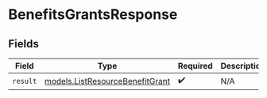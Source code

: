 # BenefitsGrantsResponse


## Fields

| Field                                                                    | Type                                                                     | Required                                                                 | Description                                                              |
| ------------------------------------------------------------------------ | ------------------------------------------------------------------------ | ------------------------------------------------------------------------ | ------------------------------------------------------------------------ |
| `result`                                                                 | [models.ListResourceBenefitGrant](../models/listresourcebenefitgrant.md) | :heavy_check_mark:                                                       | N/A                                                                      |
